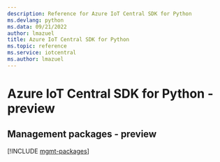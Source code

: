 ```yaml
---
description: Reference for Azure IoT Central SDK for Python
ms.devlang: python
ms.data: 09/21/2022
author: lmazuel
title: Azure IoT Central SDK for Python
ms.topic: reference
ms.service: iotcentral
ms.author: lmazuel
---
```

# Azure IoT Central SDK for Python - preview

## Management packages - preview
[!INCLUDE [mgmt-packages](iot-central-mgmt-index.md)]